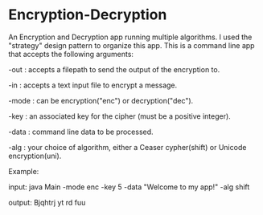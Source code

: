 # Encryption-Decryption
An Encryption and Decryption app running multiple algorithms. I used the "strategy" design pattern to organize this app. This is a command line app that accepts the following arguments:



-out  : accepts a filepath to send the output of the encryption to.


-in   : accepts a text input file to encrypt a message.


-mode : can be encryption("enc") or decryption("dec").


-key  : an associated key for the cipher (must be a positive integer).


-data : command line data to be processed.


-alg  : your choice of algorithm, either a Ceaser cypher(shift) or Unicode encryption(uni).

Example:


input:
     java Main -mode enc -key 5 -data "Welcome to my app!" -alg shift

output:
Bjqhtrj yt rd fuu
